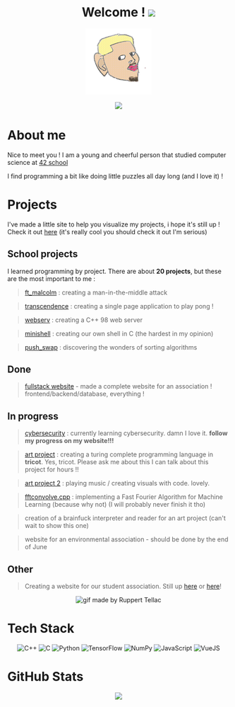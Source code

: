 <div align="center">
<h1>Welcome ! <img src="https://media.giphy.com/media/hvRJCLFzcasrR4ia7z/giphy.gif" width="40"></h1>
<img src="passionroro.gif" width="150"/>

<a href="https://www.linkedin.com/in/romainhoarau/"><img src="https://img.shields.io/badge/LinkedIn-%230077B5.svg?logo=linkedin&logoColor=white"></a> 
</div>

# About me

Nice to meet you ! I am a young and cheerful person that studied computer science at [42 school](https://42.fr/en/homepage/)

I find programming a bit like doing little puzzles all day long (and I love it) ! 

# Projects

I've made a little site to help you visualize my projects, i hope it's still up ! Check it out [here](https://passionroro.github.io/) (it's really cool you should check it out I'm serious)

## School projects

I learned programming by project. There are about **20 projects**, but these are the most important to me :

> [ft_malcolm](https://github.com/passionroro/42cursus-ft_malcolm) : creating a man-in-the-middle attack

> [transcendence](https://github.com/passionroro/transcendence-pub) : creating a single page application to play pong !

> [webserv](https://github.com/passionroro/42cursus-webserv) : creating a C++ 98 web server

> [minishell](https://github.com/passionroro/42cursus-minishell) : creating our own shell in C (the hardest in my opinion)

> [push_swap](https://github.com/passionroro/42cursus-push_swap) : discovering the wonders of sorting algorithms 

## Done

> [fullstack website]() - made a  complete website for an association ! frontend/backend/database, everything !

## In progress

> [cybersecurity]() : currently learning cybersecurity. damn I love it. **follow my progress on my website!!!**

> [art project]() : creating a turing complete programming language in **tricot**. Yes, tricot. Please ask me about this I can talk about this project for hours !!

> [art project 2]() : playing music / creating visuals with code. lovely.

> [fftconvolve.cpp](https://github.com/passionroro/fftconvolve.cpp) : implementing a Fast Fourier Algorithm for Machine Learning (because why not) (I will probably never finish it tho)

> creation of a brainfuck interpreter and reader for an art project (can't wait to show this one)

> website for an environmental association - should be done by the end of June

## Other

> Creating a website for our student association. Still up [here](https://bde42lausanne.github.io/) or [here](https://www.youtube.com/watch?v=dQw4w9WgXcQ)! 

<div align="center">
	<img src="https://media.giphy.com/media/v1.Y2lkPTc5MGI3NjExYzg2aGw0cnYxMHhpd3d6NmplZ3llb3h0N3I3bGYzcHk0dWs3NHBsOSZlcD12MV9pbnRlcm5hbF9naWZfYnlfaWQmY3Q9cw/DIcCGYojyzcECsaWct/giphy.gif" alt="gif made by Ruppert Tellac" height="75">
</div>

# Tech Stack

<div align="center">

![C++](https://img.shields.io/badge/c++-%2300599C.svg?style=for-the-badge&logo=c%2B%2B&logoColor=white) ![C](https://img.shields.io/badge/c-%2300599C.svg?style=for-the-badge&logo=c&logoColor=white) ![Python](https://img.shields.io/badge/python-3670A0?style=for-the-badge&logo=python&logoColor=ffdd54) ![TensorFlow](https://img.shields.io/badge/TensorFlow-%23FF6F00.svg?style=for-the-badge&logo=TensorFlow&logoColor=white) ![NumPy](https://img.shields.io/badge/numpy-%23013243.svg?style=for-the-badge&logo=numpy&logoColor=white) ![JavaScript](https://img.shields.io/badge/JavaScript-F7DF1E?style=for-the-badge&logo=javascript&logoColor=black) ![VueJS](https://img.shields.io/badge/Vue.js-4FC08?style=for-the-badge&logo=vuedotjs&logoColor=fff)

</div>

# GitHub Stats

<div align="center">

![](https://github-readme-stats.vercel.app/api/top-langs/?username=passionroro&theme=dark&hide_border=false&include_all_commits=false&count_private=false&layout=compact)

</div>
